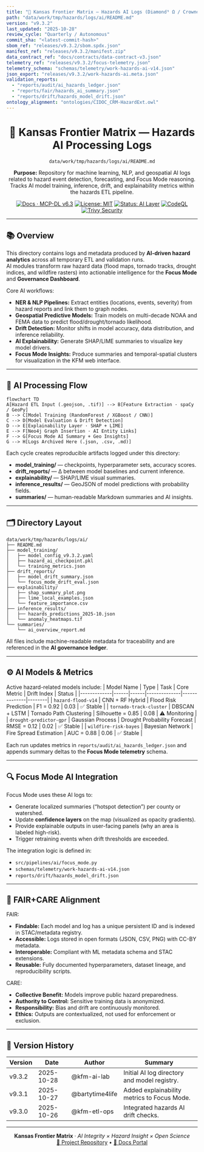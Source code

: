 ```yaml
---
title: "🤖 Kansas Frontier Matrix — Hazards AI Logs (Diamond⁹ Ω / Crown∞Ω Ultimate Certified)"
path: "data/work/tmp/hazards/logs/ai/README.md"
version: "v9.3.2"
last_updated: "2025-10-28"
review_cycle: "Quarterly / Autonomous"
commit_sha: "<latest-commit-hash>"
sbom_ref: "releases/v9.3.2/sbom.spdx.json"
manifest_ref: "releases/v9.3.2/manifest.zip"
data_contract_ref: "docs/contracts/data-contract-v3.json"
telemetry_ref: "releases/v9.3.2/focus-telemetry.json"
telemetry_schema: "schemas/telemetry/work-hazards-ai-v14.json"
json_export: "releases/v9.3.2/work-hazards-ai.meta.json"
validation_reports:
  - "reports/audit/ai_hazards_ledger.json"
  - "reports/fair/hazards_ai_summary.json"
  - "reports/drift/hazards_model_drift.json"
ontology_alignment: "ontologies/CIDOC_CRM-HazardExt.owl"
---
```


<div align="center">

# 🤖 Kansas Frontier Matrix — **Hazards AI Processing Logs**
`data/work/tmp/hazards/logs/ai/README.md`

**Purpose:** Repository for machine learning, NLP, and geospatial AI logs related to hazard event detection, forecasting, and Focus Mode reasoning.  
Tracks AI model training, inference, drift, and explainability metrics within the hazards ETL pipeline.

[![Docs · MCP-DL v6.3](https://img.shields.io/badge/Docs-MCP--DL%20v6.3-blue)](../../../../../docs/architecture/repo-focus.md)
[![License: MIT](https://img.shields.io/badge/License-MIT-green)](../../../../../LICENSE)
[![Status: AI Layer](https://img.shields.io/badge/Status-AI%20Layer-purple)](../../../../../data/work/tmp/hazards/)
[![CodeQL](https://github.com/bartytime4life/Kansas-Frontier-Matrix/actions/workflows/codeql.yml/badge.svg)](../../../../../.github/workflows/codeql.yml)
[![Trivy Security](https://github.com/bartytime4life/Kansas-Frontier-Matrix/actions/workflows/trivy.yml/badge.svg)](../../../../../.github/workflows/trivy.yml)

</div>

---

## 📚 Overview

This directory contains logs and metadata produced by **AI-driven hazard analytics** across all temporary ETL and validation runs.  
AI modules transform raw hazard data (flood maps, tornado tracks, drought indices, and wildfire rasters) into actionable intelligence for the **Focus Mode** and **Governance Dashboard**.

Core AI workflows:
- **NER & NLP Pipelines:** Extract entities (locations, events, severity) from hazard reports and link them to graph nodes.
- **Geospatial Predictive Models:** Train models on multi-decade NOAA and FEMA data to predict flood/drought/tornado likelihood.
- **Drift Detection:** Monitor shifts in model accuracy, data distribution, and inference reliability.
- **AI Explainability:** Generate SHAP/LIME summaries to visualize key model drivers.
- **Focus Mode Insights:** Produce summaries and temporal-spatial clusters for visualization in the KFM web interface.

---

## 🧠 AI Processing Flow

```mermaid
flowchart TD
A[Hazard ETL Input (.geojson, .tif)] --> B[Feature Extraction · spaCy / GeoPy]
B --> C[Model Training (RandomForest / XGBoost / CNN)]
C --> D[Model Evaluation & Drift Detection]
D --> E[Explainability Layer · SHAP + LIME]
E --> F[Neo4j Graph Insertion · AI Entity Links]
F --> G[Focus Mode AI Summary + Geo Insights]
G --> H[Logs Archived Here (.json, .csv, .md)]
```

Each cycle creates reproducible artifacts logged under this directory:
- **model_training/** — checkpoints, hyperparameter sets, accuracy scores.
- **drift_reports/** — Δ between model baselines and current inference.
- **explainability/** — SHAP/LIME visual summaries.
- **inference_results/** — GeoJSON of model predictions with probability fields.
- **summaries/** — human-readable Markdown summaries and AI insights.

---

## 🗂 Directory Layout

```plaintext
data/work/tmp/hazards/logs/ai/
├── README.md
├── model_training/
│   ├── model_config_v9.3.2.yaml
│   ├── hazard_ai_checkpoint.pkl
│   └── training_metrics.json
├── drift_reports/
│   ├── model_drift_summary.json
│   └── focus_mode_drift_eval.json
├── explainability/
│   ├── shap_summary_plot.png
│   ├── lime_local_examples.json
│   └── feature_importance.csv
├── inference_results/
│   ├── hazards_predictions_2025-10.json
│   └── anomaly_heatmaps.tif
└── summaries/
    └── ai_overview_report.md
```

All files include machine-readable metadata for traceability and are referenced in the **AI governance ledger**.

---

## ⚙️ AI Models & Metrics

Active hazard-related models include:
| Model Name | Type | Task | Core Metric | Drift Index | Status |
|-------------|------|------|--------------|--------------|--------|
| `hazard-flood-v14` | CNN + RF Hybrid | Flood Risk Prediction | F1 = 0.92 | 0.03 | ✅ Stable |
| `tornado-track-cluster` | DBSCAN + LSTM | Tornado Path Clustering | Silhouette = 0.85 | 0.08 | ⚠ Monitoring |
| `drought-predictor-gpr` | Gaussian Process | Drought Probability Forecast | RMSE = 0.12 | 0.02 | ✅ Stable |
| `wildfire-risk-bayes` | Bayesian Network | Fire Spread Estimation | AUC = 0.88 | 0.06 | ✅ Stable |

Each run updates metrics in `reports/audit/ai_hazards_ledger.json` and appends summary deltas to the **Focus Mode telemetry** schema.

---

## 🔍 Focus Mode AI Integration

Focus Mode uses these AI logs to:
- Generate localized summaries (“hotspot detection”) per county or watershed.
- Update **confidence layers** on the map (visualized as opacity gradients).
- Provide explainable outputs in user-facing panels (why an area is labeled high-risk).
- Trigger retraining events when drift thresholds are exceeded.

The integration logic is defined in:
- `src/pipelines/ai/focus_mode.py`
- `schemas/telemetry/work-hazards-ai-v14.json`
- `reports/drift/hazards_model_drift.json`

---

## 🧩 FAIR+CARE Alignment

FAIR:
- **Findable:** Each model and log has a unique persistent ID and is indexed in STAC/metadata registry.
- **Accessible:** Logs stored in open formats (JSON, CSV, PNG) with CC-BY metadata.
- **Interoperable:** Compliant with ML metadata schema and STAC extensions.
- **Reusable:** Fully documented hyperparameters, dataset lineage, and reproducibility scripts.

CARE:
- **Collective Benefit:** Models improve public hazard preparedness.
- **Authority to Control:** Sensitive training data is anonymized.
- **Responsibility:** Bias and drift are continuously monitored.
- **Ethics:** Outputs are contextualized, not used for enforcement or exclusion.

---

## 🧾 Version History

| Version | Date       | Author        | Summary                              |
|----------|------------|----------------|--------------------------------------|
| v9.3.2   | 2025-10-28 | @kfm-ai-lab      | Initial AI log directory and model registry. |
| v9.3.1   | 2025-10-27 | @bartytime4life  | Added explainability metrics to Focus Mode. |
| v9.3.0   | 2025-10-26 | @kfm-etl-ops     | Integrated hazards AI drift checks. |

---

<div align="center">

**Kansas Frontier Matrix** · *AI Integrity × Hazard Insight × Open Science*  
[🔗 Project Repository](https://github.com/bartytime4life/Kansas-Frontier-Matrix) • [🧭 Docs Portal](../../../../../docs/)

</div>